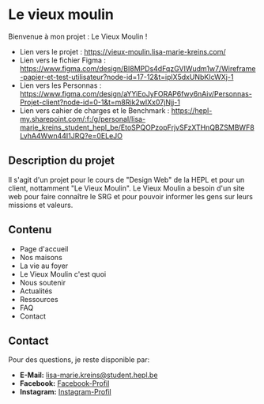 # Le vieux moulin

Bienvenue à mon projet : Le Vieux Moulin !

- Lien vers le projet : https://vieux-moulin.lisa-marie-kreins.com/
- Lien vers le fichier Figma : https://www.figma.com/design/BI8MPDs4dFqzGVIWudm1w7/Wireframe-papier-et-test-utilisateur?node-id=17-12&t=iplX5dxUNbKIcWXj-1
- Lien vers les Personnas : https://www.figma.com/design/aYYiEoJyFORAP6fwy6nAiv/Personnas-Projet-client?node-id=0-1&t=m8Rik2wIXx07jNjj-1
- Lien vers cahier de charges et le Benchmark : https://hepl-my.sharepoint.com/:f:/g/personal/lisa-marie_kreins_student_hepl_be/EtoSPQOPzopFrjvSFzXTHnQBZSMBWF8LvhA4Wwn44I1JRQ?e=0ELeJO

## Description du projet

Il s'agit d'un projet pour le cours de "Design Web" de la HEPL et pour un client, nottamment "Le Vieux Moulin".
Le Vieux Moulin a besoin d'un site web pour faire connaître le SRG et pour pouvoir informer les gens sur leurs missions et valeurs.



## Contenu

- Page d'accueil
- Nos maisons
- La vie au foyer
- Le Vieux Moulin c'est quoi
- Nous soutenir
- Actualités
- Ressources
- FAQ
- Contact



## Contact

Pour des questions, je reste disponible par:

- **E-Mail:** [lisa-marie.kreins@student.hepl.be](mailto:lisa-marie.kreins@student.hepl.be)
- **Facebook:** [Facebook-Profil](https://www.facebook.com/lisamarie.kreins.5)
- **Instagram:** [Instagram-Profil](https://www.instagram.com/lisa.marie2601/)

